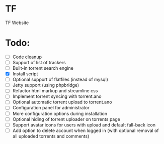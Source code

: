 # TF
TF Website

# Todo:
- [ ] Code cleanup
- [ ] Support of list of trackers
- [ ] Built-in torrent search engine
- [x] Install script
- [ ] Optional support of flatfiles (instead of mysql)
- [ ] Jetty support (using phpbridge)
- [ ] Refactor html markup and streamline css
- [ ] Implement torrent syncing with torrent.ano
- [ ] Optional automatic torrent upload to torrent.ano
- [ ] Configuration panel for administrator
- [ ] More configuration options during installation
- [ ] Optional hiding of torrent uploader on torrents page
- [ ] Support avatar icons for users with upload and default fall-back icon
- [ ] Add option to delete account when logged in (with optional removal of all uploaded torrents and comments)
